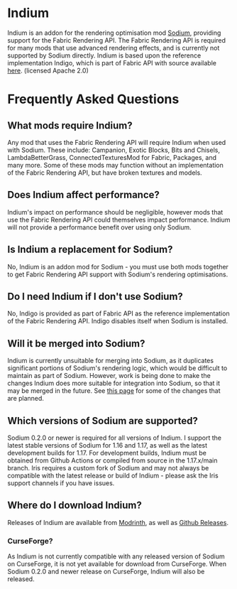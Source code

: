 # Indium
Indium is an addon for the rendering optimisation mod [Sodium](https://modrinth.com/mod/sodium), providing support for the Fabric Rendering API. The Fabric Rendering API is required for many mods that use advanced rendering effects, and is currently not supported by Sodium directly. Indium is based upon the reference implementation Indigo, which is part of Fabric API with source available [here](https://github.com/FabricMC/fabric/tree/1.17/fabric-renderer-indigo). (licensed Apache 2.0)

# Frequently Asked Questions
## What mods require Indium?
Any mod that uses the Fabric Rendering API will require Indium when used with Sodium. These include: Campanion, Exotic Blocks, Bits and Chisels, LambdaBetterGrass,
ConnectedTexturesMod for Fabric, Packages, and many more. Some of these mods may function without an implementation of the Fabric Rendering API, but have broken textures and models.

## Does Indium affect performance?
Indium's impact on performance should be negligible, however mods that use the Fabric Rendering API could themselves impact performance. Indium will not provide a performance benefit over using only Sodium.

## Is Indium a replacement for Sodium?
No, Indium is an addon mod for Sodium - you must use both mods together to get Fabric Rendering API support with Sodium's rendering optimisations.

## Do I need Indium if I don't use Sodium?
No, Indigo is provided as part of Fabric API as the reference implementation of the Fabric Rendering API. Indigo disables itself when Sodium is installed.

## Will it be merged into Sodium?
Indium is currently unsuitable for merging into Sodium, as it duplicates significant portions of Sodium's rendering logic, which would be difficult to maintain as part of Sodium. However, work is being done to make the changes Indium does more suitable for integration into Sodium, so that it may be merged in the future. See [this page](https://github.com/comp500/Indium/issues?q=is%3Aopen+is%3Aissue+label%3Aenhancement) for some of the changes that are planned.

## Which versions of Sodium are supported?
Sodium 0.2.0 or newer is required for all versions of Indium. I support the latest stable versions of Sodium for 1.16 and 1.17, as well as the latest development builds for 1.17. For development builds, Indium must be obtained from Github Actions or compiled from source in the 1.17.x/main branch. Iris requires a custom fork of Sodium and may not always be compatible with the latest release or build of Indium - please ask the Iris support channels if you have issues.

## Where do I download Indium?
Releases of Indium are available from [Modrinth](https://modrinth.com/mod/indium), as well as [Github Releases](https://github.com/comp500/Indium/releases).

### CurseForge?
As Indium is not currently compatible with any released version of Sodium on CurseForge, it is not yet available for download from CurseForge. When Sodium 0.2.0 and newer release on CurseForge, Indium will also be released.
